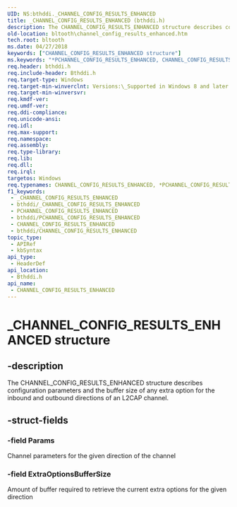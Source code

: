 ```yaml
---
UID: NS:bthddi._CHANNEL_CONFIG_RESULTS_ENHANCED
title: _CHANNEL_CONFIG_RESULTS_ENHANCED (bthddi.h)
description: The CHANNEL_CONFIG_RESULTS_ENHANCED structure describes configuration parameters and the buffer size of any extra option for the inbound and outbound directions of an L2CAP channel.
old-location: bltooth\channel_config_results_enhanced.htm
tech.root: bltooth
ms.date: 04/27/2018
keywords: ["CHANNEL_CONFIG_RESULTS_ENHANCED structure"]
ms.keywords: "*PCHANNEL_CONFIG_RESULTS_ENHANCED, CHANNEL_CONFIG_RESULTS_ENHANCED, CHANNEL_CONFIG_RESULTS_ENHANCED structure [Bluetooth Devices], PCHANNEL_CONFIG_RESULTS_ENHANCED, PCHANNEL_CONFIG_RESULTS_ENHANCED structure pointer [Bluetooth Devices], _CHANNEL_CONFIG_RESULTS_ENHANCED, bltooth.channel_config_results_enhanced, bthddi/CHANNEL_CONFIG_RESULTS_ENHANCED, bthddi/PCHANNEL_CONFIG_RESULTS_ENHANCED"
req.header: bthddi.h
req.include-header: Bthddi.h
req.target-type: Windows
req.target-min-winverclnt: Versions:\_Supported in Windows 8 and later versions of Windows
req.target-min-winversvr: 
req.kmdf-ver: 
req.umdf-ver: 
req.ddi-compliance: 
req.unicode-ansi: 
req.idl: 
req.max-support: 
req.namespace: 
req.assembly: 
req.type-library: 
req.lib: 
req.dll: 
req.irql: 
targetos: Windows
req.typenames: CHANNEL_CONFIG_RESULTS_ENHANCED, *PCHANNEL_CONFIG_RESULTS_ENHANCED
f1_keywords:
 - _CHANNEL_CONFIG_RESULTS_ENHANCED
 - bthddi/_CHANNEL_CONFIG_RESULTS_ENHANCED
 - PCHANNEL_CONFIG_RESULTS_ENHANCED
 - bthddi/PCHANNEL_CONFIG_RESULTS_ENHANCED
 - CHANNEL_CONFIG_RESULTS_ENHANCED
 - bthddi/CHANNEL_CONFIG_RESULTS_ENHANCED
topic_type:
 - APIRef
 - kbSyntax
api_type:
 - HeaderDef
api_location:
 - Bthddi.h
api_name:
 - CHANNEL_CONFIG_RESULTS_ENHANCED
---
```


# _CHANNEL_CONFIG_RESULTS_ENHANCED structure


## -description

The CHANNEL_CONFIG_RESULTS_ENHANCED structure describes configuration parameters and the buffer size of any extra option for the inbound and outbound directions of an L2CAP channel.

## -struct-fields

### -field Params

Channel parameters for the given direction of the channel

### -field ExtraOptionsBufferSize

Amount of buffer required to retrieve the current extra options for the given direction

